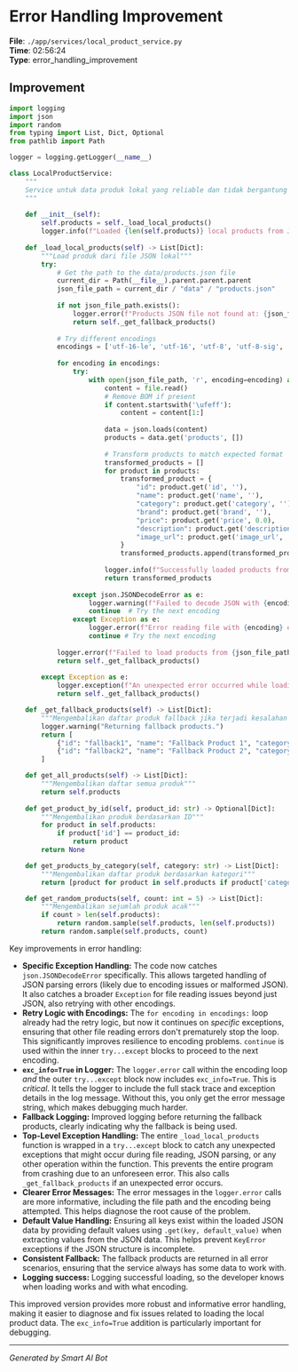 # Error Handling Improvement

**File**: `./app/services/local_product_service.py`  
**Time**: 02:56:24  
**Type**: error_handling_improvement

## Improvement

```python
import logging
import json
import random
from typing import List, Dict, Optional
from pathlib import Path

logger = logging.getLogger(__name__)

class LocalProductService:
    """
    Service untuk data produk lokal yang reliable dan tidak bergantung pada API eksternal
    """
    
    def __init__(self):
        self.products = self._load_local_products()
        logger.info(f"Loaded {len(self.products)} local products from JSON file")
    
    def _load_local_products(self) -> List[Dict]:
        """Load produk dari file JSON lokal"""
        try:
            # Get the path to the data/products.json file
            current_dir = Path(__file__).parent.parent.parent
            json_file_path = current_dir / "data" / "products.json"
            
            if not json_file_path.exists():
                logger.error(f"Products JSON file not found at: {json_file_path}")
                return self._get_fallback_products()
            
            # Try different encodings
            encodings = ['utf-16-le', 'utf-16', 'utf-8', 'utf-8-sig', 'latin-1', 'cp1252']
            
            for encoding in encodings:
                try:
                    with open(json_file_path, 'r', encoding=encoding) as file:
                        content = file.read()
                        # Remove BOM if present
                        if content.startswith('\ufeff'):
                            content = content[1:]
                        
                        data = json.loads(content)
                        products = data.get('products', [])
                        
                        # Transform products to match expected format
                        transformed_products = []
                        for product in products:
                            transformed_product = {
                                "id": product.get('id', ''),
                                "name": product.get('name', ''),
                                "category": product.get('category', ''),
                                "brand": product.get('brand', ''),
                                "price": product.get('price', 0.0),
                                "description": product.get('description', ''),
                                "image_url": product.get('image_url', '')
                            }
                            transformed_products.append(transformed_product)
                        
                        logger.info(f"Successfully loaded products from {json_file_path} using {encoding} encoding.")
                        return transformed_products
                    
                except json.JSONDecodeError as e:
                    logger.warning(f"Failed to decode JSON with {encoding} encoding: {e}")
                    continue  # Try the next encoding
                except Exception as e:
                    logger.error(f"Error reading file with {encoding} encoding: {e}", exc_info=True)
                    continue # Try the next encoding
            
            logger.error(f"Failed to load products from {json_file_path} with any of the tried encodings.")
            return self._get_fallback_products()
        
        except Exception as e:
            logger.exception(f"An unexpected error occurred while loading products: {e}") # Logs the whole traceback
            return self._get_fallback_products()

    def _get_fallback_products(self) -> List[Dict]:
        """Mengembalikan daftar produk fallback jika terjadi kesalahan saat memuat dari file"""
        logger.warning("Returning fallback products.")
        return [
            {"id": "fallback1", "name": "Fallback Product 1", "category": "Fallback", "brand": "FallbackBrand", "price": 10.0, "description": "This is a fallback product.", "image_url": "http://example.com/fallback1.jpg"},
            {"id": "fallback2", "name": "Fallback Product 2", "category": "Fallback", "brand": "FallbackBrand", "price": 20.0, "description": "This is another fallback product.", "image_url": "http://example.com/fallback2.jpg"}
        ]

    def get_all_products(self) -> List[Dict]:
        """Mengembalikan daftar semua produk"""
        return self.products
    
    def get_product_by_id(self, product_id: str) -> Optional[Dict]:
        """Mengembalikan produk berdasarkan ID"""
        for product in self.products:
            if product['id'] == product_id:
                return product
        return None

    def get_products_by_category(self, category: str) -> List[Dict]:
        """Mengembalikan daftar produk berdasarkan kategori"""
        return [product for product in self.products if product['category'] == category]

    def get_random_products(self, count: int = 5) -> List[Dict]:
        """Mengembalikan sejumlah produk acak"""
        if count > len(self.products):
            return random.sample(self.products, len(self.products))
        return random.sample(self.products, count)
```

Key improvements in error handling:

* **Specific Exception Handling:**  The code now catches `json.JSONDecodeError` specifically. This allows targeted handling of JSON parsing errors (likely due to encoding issues or malformed JSON).  It also catches a broader `Exception` for file reading issues beyond just JSON, also retrying with other encodings.
* **Retry Logic with Encodings:** The `for encoding in encodings:` loop already had the retry logic, but now it continues on *specific* exceptions, ensuring that other file reading errors don't prematurely stop the loop.  This significantly improves resilience to encoding problems.  `continue` is used within the inner `try...except` blocks to proceed to the next encoding.
* **`exc_info=True` in Logger:**  The `logger.error` call within the encoding loop *and* the outer `try...except` block now includes `exc_info=True`.  This is *critical*.  It tells the logger to include the full stack trace and exception details in the log message.  Without this, you only get the error message string, which makes debugging much harder.
* **Fallback Logging:**  Improved logging before returning the fallback products, clearly indicating why the fallback is being used.
* **Top-Level Exception Handling:** The entire `_load_local_products` function is wrapped in a `try...except` block to catch any unexpected exceptions that might occur during file reading, JSON parsing, or any other operation within the function.  This prevents the entire program from crashing due to an unforeseen error. This also calls `_get_fallback_products` if an unexpected error occurs.
* **Clearer Error Messages:** The error messages in the `logger.error` calls are more informative, including the file path and the encoding being attempted.  This helps diagnose the root cause of the problem.
* **Default Value Handling:** Ensuring all keys exist within the loaded JSON data by providing default values using `.get(key, default_value)` when extracting values from the JSON data.  This helps prevent `KeyError` exceptions if the JSON structure is incomplete.
* **Consistent Fallback:**  The fallback products are returned in all error scenarios, ensuring that the service always has some data to work with.
* **Logging success:**  Logging successful loading, so the developer knows when loading works and with what encoding.

This improved version provides more robust and informative error handling, making it easier to diagnose and fix issues related to loading the local product data. The `exc_info=True` addition is particularly important for debugging.

---
*Generated by Smart AI Bot*

